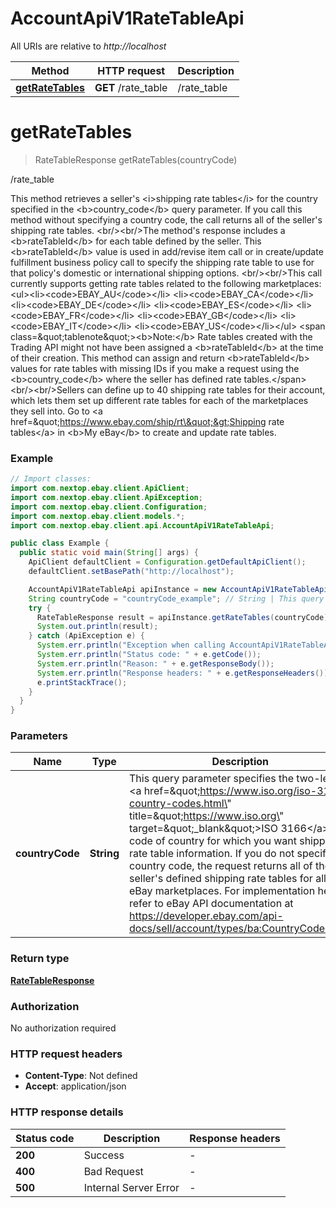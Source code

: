 # AccountApiV1RateTableApi

All URIs are relative to *http://localhost*

Method | HTTP request | Description
------------- | ------------- | -------------
[**getRateTables**](AccountApiV1RateTableApi.md#getRateTables) | **GET** /rate_table | /rate_table


<a name="getRateTables"></a>
# **getRateTables**
> RateTableResponse getRateTables(countryCode)

/rate_table

This method retrieves a seller&#39;s &lt;i&gt;shipping rate tables&lt;/i&gt; for the country specified in the &lt;b&gt;country_code&lt;/b&gt; query parameter. If you call this method without specifying a country code, the call returns all of the seller&#39;s shipping rate tables.  &lt;br/&gt;&lt;br/&gt;The method&#39;s response includes a &lt;b&gt;rateTableId&lt;/b&gt; for each table defined by the seller. This &lt;b&gt;rateTableId&lt;/b&gt; value is used in add/revise item call or in create/update fulfillment business policy call to specify the shipping rate table to use for that policy&#39;s domestic or international shipping options. &lt;br/&gt;&lt;br/&gt;This call currently supports getting rate tables related to the following marketplaces:&lt;ul&gt;&lt;li&gt;&lt;code&gt;EBAY_AU&lt;/code&gt;&lt;/li&gt; &lt;li&gt;&lt;code&gt;EBAY_CA&lt;/code&gt;&lt;/li&gt; &lt;li&gt;&lt;code&gt;EBAY_DE&lt;/code&gt;&lt;/li&gt; &lt;li&gt;&lt;code&gt;EBAY_ES&lt;/code&gt;&lt;/li&gt; &lt;li&gt;&lt;code&gt;EBAY_FR&lt;/code&gt;&lt;/li&gt; &lt;li&gt;&lt;code&gt;EBAY_GB&lt;/code&gt;&lt;/li&gt; &lt;li&gt;&lt;code&gt;EBAY_IT&lt;/code&gt;&lt;/li&gt; &lt;li&gt;&lt;code&gt;EBAY_US&lt;/code&gt;&lt;/li&gt;&lt;/ul&gt;  &lt;span class&#x3D;\&quot;tablenote\&quot;&gt;&lt;b&gt;Note:&lt;/b&gt; Rate tables created with the Trading API might not have been assigned a &lt;b&gt;rateTableId&lt;/b&gt; at the time of their creation. This method can assign and return &lt;b&gt;rateTableId&lt;/b&gt; values for rate tables with missing IDs if you make a request using the &lt;b&gt;country_code&lt;/b&gt; where the seller has defined rate tables.&lt;/span&gt;  &lt;br/&gt;&lt;br/&gt;Sellers can define up to 40 shipping rate tables for their account, which lets them set up different rate tables for each of the marketplaces they sell into. Go to &lt;a href&#x3D;\&quot;https://www.ebay.com/ship/rt\&quot;&gt;Shipping rate tables&lt;/a&gt; in  &lt;b&gt;My eBay&lt;/b&gt; to create and update rate tables.

### Example
```java
// Import classes:
import com.nextop.ebay.client.ApiClient;
import com.nextop.ebay.client.ApiException;
import com.nextop.ebay.client.Configuration;
import com.nextop.ebay.client.models.*;
import com.nextop.ebay.client.api.AccountApiV1RateTableApi;

public class Example {
  public static void main(String[] args) {
    ApiClient defaultClient = Configuration.getDefaultApiClient();
    defaultClient.setBasePath("http://localhost");

    AccountApiV1RateTableApi apiInstance = new AccountApiV1RateTableApi(defaultClient);
    String countryCode = "countryCode_example"; // String | This query parameter specifies the two-letter <a href=\"https://www.iso.org/iso-3166-country-codes.html\" title=\"https://www.iso.org\" target=\"_blank\">ISO 3166</a> code of country for which you want shipping rate table information. If you do not specify a country code, the request returns all of the seller's defined shipping rate tables for all eBay marketplaces. For implementation help, refer to eBay API documentation at https://developer.ebay.com/api-docs/sell/account/types/ba:CountryCodeEnum
    try {
      RateTableResponse result = apiInstance.getRateTables(countryCode);
      System.out.println(result);
    } catch (ApiException e) {
      System.err.println("Exception when calling AccountApiV1RateTableApi#getRateTables");
      System.err.println("Status code: " + e.getCode());
      System.err.println("Reason: " + e.getResponseBody());
      System.err.println("Response headers: " + e.getResponseHeaders());
      e.printStackTrace();
    }
  }
}
```

### Parameters

Name | Type | Description  | Notes
------------- | ------------- | ------------- | -------------
 **countryCode** | **String**| This query parameter specifies the two-letter &lt;a href&#x3D;\&quot;https://www.iso.org/iso-3166-country-codes.html\&quot; title&#x3D;\&quot;https://www.iso.org\&quot; target&#x3D;\&quot;_blank\&quot;&gt;ISO 3166&lt;/a&gt; code of country for which you want shipping rate table information. If you do not specify a country code, the request returns all of the seller&#39;s defined shipping rate tables for all eBay marketplaces. For implementation help, refer to eBay API documentation at https://developer.ebay.com/api-docs/sell/account/types/ba:CountryCodeEnum | [optional]

### Return type

[**RateTableResponse**](RateTableResponse.md)

### Authorization

No authorization required

### HTTP request headers

 - **Content-Type**: Not defined
 - **Accept**: application/json

### HTTP response details
| Status code | Description | Response headers |
|-------------|-------------|------------------|
**200** | Success |  -  |
**400** | Bad Request |  -  |
**500** | Internal Server Error |  -  |

